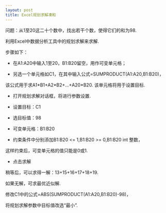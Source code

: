 ```yaml
---
layout: post
title: Excel规划求解凑和
---
```


问题：从1至20这二十个数中，找出若干个数，使得它们的和为98.

利用Excel中数据分析工具中的规划求解来求解.

步骤如下：

* 在A1:A20中输入1至20，B1:B20留空，用作可变单元格；

* 另选一个单元格如C1，在其中输入公式=SUMPRODUCT(A1:A20,B1:B20)，

该公式用于求A1\*B1+A2\*B2+...+A20\*B20. 该单元格将用于设置目标.

* 打开规划求解对话框，将进行参数设置. 

* 设置目标：C1

* 选目标值：98

* 可变单元格：B1:B20

* 约束条件中分别添加B1:B20 <= 1,B1:B20 >= 0,B1:B20 int 整数，

这样约束后，可变单元格的值只能是0或1.

* 点击求解

稍等后，可以求得一解：13+15+16+17+18+19.

如果无解，可求最优近似解.

修改C1中的公式=ABS(SUMPRODUCT(A1:A20,B1:B20)-98)，

将规划求解参数中目标值改选“最小”.